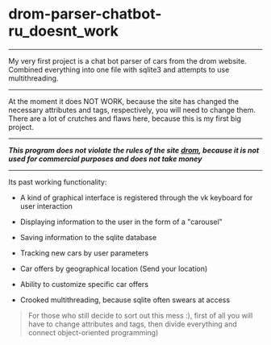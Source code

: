 # drom-parser-chatbot-ru_doesnt_work
---
My very first project is a chat bot parser of cars from the drom website. Combined everything into one file with sqlite3 and attempts to use multithreading. 

---
At the moment it does NOT WORK, because the site has changed the necessary attributes and tags, respectively, you will need to change them. There are a lot of crutches and flaws here, because this is my first big project.

---
***This program does not violate the rules of the site [drom](drom.ru), because it is not used for commercial purposes and does not take money***

---

Its past working functionality:

  * A kind of graphical interface is registered through the vk keyboard for user interaction

  * Displaying information to the user in the form of a "carousel"
  
  * Saving information to the sqlite database
  
  * Tracking new cars by user parameters
  
  * Car offers by geographical location (Send your location)
  
  * Ability to customize specific car offers
  
  * Crooked multithreading, because sqlite often swears at access

> For those who still decide to sort out this mess :), first of all you will have to change attributes and tags, then divide everything and connect object-oriented programming)
